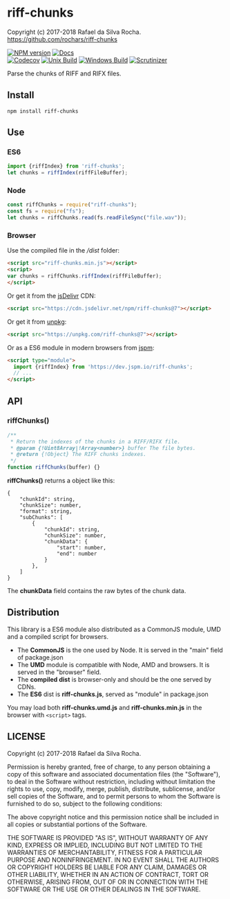 # riff-chunks
Copyright (c) 2017-2018 Rafael da Silva Rocha.  
https://github.com/rochars/riff-chunks

[![NPM version](https://img.shields.io/npm/v/riff-chunks.svg?style=for-the-badge)](https://www.npmjs.com/package/riff-chunks) [![Docs](https://img.shields.io/badge/docs-online-blue.svg?style=for-the-badge)](https://rochars.github.io/riff-chunks/index.html)  
[![Codecov](https://img.shields.io/codecov/c/github/rochars/riff-chunks.svg?style=flat-square)](https://codecov.io/gh/rochars/riff-chunks) [![Unix Build](https://img.shields.io/travis/rochars/riff-chunks.svg?style=flat-square)](https://travis-ci.org/rochars/riff-chunks) [![Windows Build](https://img.shields.io/appveyor/ci/rochars/riff-chunks.svg?style=flat-square&logo=appveyor)](https://ci.appveyor.com/project/rochars/riff-chunks) [![Scrutinizer](https://img.shields.io/scrutinizer/g/rochars/riff-chunks.svg?style=flat-square&logo=scrutinizer)](https://scrutinizer-ci.com/g/rochars/riff-chunks/)

Parse the chunks of RIFF and RIFX files.

## Install
```
npm install riff-chunks
```

## Use

### ES6
```javascript
import {riffIndex} from 'riff-chunks';
let chunks = riffIndex(riffFileBuffer);
```

### Node
```javascript
const riffChunks = require("riff-chunks");
const fs = require("fs");
let chunks = riffChunks.read(fs.readFileSync("file.wav"));
```

### Browser
Use the compiled file in the */dist* folder:
```html
<script src="riff-chunks.min.js"></script>
<script>
var chunks = riffChunks.riffIndex(riffFileBuffer);
</script>
```

Or get it from the [jsDelivr](https://www.jsdelivr.com) CDN:
```html
<script src="https://cdn.jsdelivr.net/npm/riff-chunks@7"></script>
```

Or get it from [unpkg](https://www.unpkg.com):
```html
<script src="https://unpkg.com/riff-chunks@7"></script>
```

Or as a ES6 module in modern browsers from [jspm](https://jspm.io):
```html
<script type="module">
  import {riffIndex} from 'https://dev.jspm.io/riff-chunks';
  // ...
</script>
```

## API

### riffChunks()
```javascript
/**
 * Return the indexes of the chunks in a RIFF/RIFX file.
 * @param {!Uint8Array|!Array<number>} buffer The file bytes.
 * @return {!Object} The RIFF chunks indexes.
 */
function riffChunks(buffer) {}
```

**riffChunks()** returns a object like this:
```
{
    "chunkId": string,
    "chunkSize": number,
    "format": string,
    "subChunks": [
        {
            "chunkId": string,
            "chunkSize": number,
            "chunkData": {
                "start": number,
                "end": number
            }
        },
    ]
}
```

The **chunkData** field contains the raw bytes of the chunk data.

## Distribution
This library is a ES6 module also distributed as a CommonJS module, UMD and a compiled script for browsers.

- The **CommonJS** is the one used by Node. It is served in the "main" field of package.json
- The **UMD** module is compatible with Node, AMD and browsers. It is served in the "browser" field.
- The **compiled dist** is browser-only and should be the one served by CDNs.
- The **ES6** dist is **riff-chunks.js**, served as "module" in package.json

You may load both **riff-chunks.umd.js** and **riff-chunks.min.js** in the browser with ```<script>``` tags.

## LICENSE
Copyright (c) 2017-2018 Rafael da Silva Rocha.

Permission is hereby granted, free of charge, to any person obtaining
a copy of this software and associated documentation files (the
"Software"), to deal in the Software without restriction, including
without limitation the rights to use, copy, modify, merge, publish,
distribute, sublicense, and/or sell copies of the Software, and to
permit persons to whom the Software is furnished to do so, subject to
the following conditions:

The above copyright notice and this permission notice shall be
included in all copies or substantial portions of the Software.

THE SOFTWARE IS PROVIDED "AS IS", WITHOUT WARRANTY OF ANY KIND,
EXPRESS OR IMPLIED, INCLUDING BUT NOT LIMITED TO THE WARRANTIES OF
MERCHANTABILITY, FITNESS FOR A PARTICULAR PURPOSE AND
NONINFRINGEMENT. IN NO EVENT SHALL THE AUTHORS OR COPYRIGHT HOLDERS BE
LIABLE FOR ANY CLAIM, DAMAGES OR OTHER LIABILITY, WHETHER IN AN ACTION
OF CONTRACT, TORT OR OTHERWISE, ARISING FROM, OUT OF OR IN CONNECTION
WITH THE SOFTWARE OR THE USE OR OTHER DEALINGS IN THE SOFTWARE.
